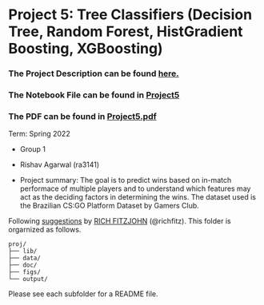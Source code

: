 # Project 5: Tree Classifiers (Decision Tree, Random Forest, HistGradient Boosting, XGBoosting)

### The Project Description can be found [here.](doc/README.md)
### The Notebook File can be found in [Project5](Tree_Classifiers.ipynb)
### The PDF can be found in [Project5.pdf](doc/Project5_PDF.pdf)
Term: Spring 2022

+ Group 1
+ Rishav Agarwal (ra3141)

+ Project summary: The goal is to predict wins based on in-match performace of multiple players and to understand which features may act as the deciding factors in determining the wins. The dataset used is the Brazilian CS:GO Platform Dataset by Gamers Club.
	
Following [suggestions](http://nicercode.github.io/blog/2013-04-05-projects/) by [RICH FITZJOHN](http://nicercode.github.io/about/#Team) (@richfitz). This folder is orgarnized as follows.

```
proj/
├── lib/
├── data/
├── doc/
├── figs/
└── output/
```

Please see each subfolder for a README file.
